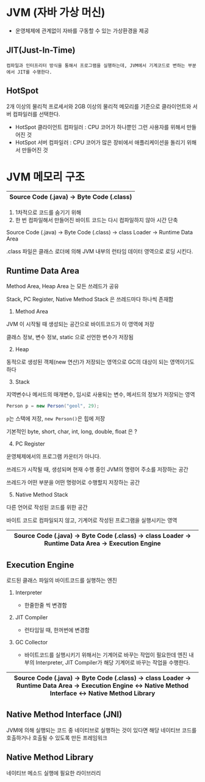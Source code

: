 # JVM (자바 가상 머신)
  - 운영체제에 관계없이 자바를 구동할 수 있는 가상환경을 제공

  ## JIT(Just-In-Time)

  ```
  컴파일과 인터프리터 방식을 통해서 프로그램을 실행하는데, JVM에서 기계코드로 변하는 부분에서 JIT를 수행한다.
  ```

  ## HotSpot

  2개 이상의 물리적 프로세서와 2GB 이상의 물리적 메모리를 기준으로 클라이언트와 서버 컴파일러를 선택한다.
  
  - HotSpot 클라이언트 컴파일러 : CPU 코어가 하나뿐인 그런 사용자를 위해서 만들어진 것
  - HotSpot 서버 컴파일러 : CPU 코어가 많은 장비에서 애플리케이션을 돌리기 위해서 만들어진 것 

# JVM 메모리 구조

| Source Code (.java) &rightarrow; Byte Code (.class) |
|-----------------------------------------------------|

1. 1차적으로 코드를 숨기기 위해
2. 한 번 컴파일해서 만들어진 바이트 코드는 다시 컴파일하지 않아 시간 단축

Source Code (.java) &rightarrow; Byte Code (.class) &rightarrow; class Loader &rightarrow; Runtime Data Area

.class 파일은 클래스 로더에 의해 JVM 내부의 런타임 데이터 영역으로 로딩 시킨다.

## Runtime Data Area

Method Area, Heap Area 는 모든 쓰레드가 공유

Stack, PC Register, Native Method Stack 은 쓰레드마다 하나씩 존재함

1. Method Area

JVM 이 시작될 때 생성되는 공간으로 바이트코드가 이 영역에 저장

클래스 정보, 변수 정보, static 으로 선언한 변수가 저장됨

2. Heap

동적으로 생성된 객체(new 연산)가 저장되는 영역으로 GC의 대상이 되는 영역이기도 하다

3. Stack

지역변수나 메서드의 매개변수, 임시로 사용되는 변수, 메서드의 정보가 저장되는 영역

```java
Person p = new Person("geol", 29);
```

`p`는 스택에 저장, `new Person()`은 힙에 저장

기본적인 byte, short, char, int, long, double, float 은 ?

4. PC Register

운영체제에서의 프로그램 카운터가 아니다.

쓰레드가 시작될 때, 생성되며 현재 수행 중인 JVM의 명령어 주소를 저장하는 공간

쓰레드가 어떤 부분을 어떤 명령어로 수행할지 저장하는 공간

5. Native Method Stack

다른 언어로 작성된 코드를 위한 공간

바이트 코드로 컴파일되지 않고, 기계어로 작성된 프로그램을 실행시키는 영역


| Source Code (.java) &rightarrow; Byte Code (.class) &rightarrow; class Loader &rightarrow; Runtime Data Area &rightarrow; Execution Engine |
|-----------------------------------------------------|

## Execution Engine

로드된 클래스 파일의 바이트코드를 실행하는 엔진

1. Interpreter
    - 한줄한줄 씩 변경함

2. JIT Compiler
    - 런타임일 때, 한꺼번에 변경함

3. GC Collector
    - 바이트코드를 실행시키기 위해서는 기계어로 바꾸는 작업이 필요한데 엔진 내부의 Interpreter, JIT Compiler가 해당 기계어로 바꾸는 작업을 수행한다.


| Source Code (.java) &rightarrow; Byte Code (.class) &rightarrow; class Loader &rightarrow; Runtime Data Area &rightarrow; Execution Engine &leftrightarrow; Native Method Interface &leftrightarrow; Native Method Library |
|--------------------------------------------|

## Native Method Interface (JNI)

JVM에 의해 실행되는 코드 중 네이티브로 실행하는 것이 있다면 해당 네이티브 코드를 호출하거나 호출될 수 있도록 만든 프레임워크

## Native Method Library

네이티브 메소드 실행에 필요한 라이브러리
